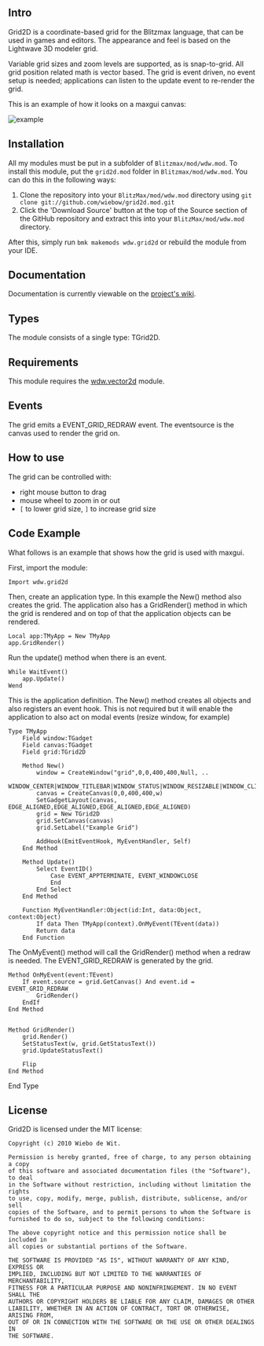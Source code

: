 Intro
-------------------------------------------------------------------------------

Grid2D is a coordinate-based grid for the Blitzmax language, that can be used in games and editors. The appearance and feel is based on the Lightwave 3D modeler grid.

Variable grid sizes and zoom levels are supported, as is snap-to-grid. All grid position related math is vector based. The grid is event driven, no event setup is needed; applications can listen to the update event to re-render the grid.

This is an example of how it looks on a maxgui canvas:

![example](https://dl.dropboxusercontent.com/u/12644619/pics/dev/grid2d_example.png)


Installation
-------------------------------------------------------------------------------

All my modules must be put in a subfolder of `Blitzmax/mod/wdw.mod`.
To install this module, put the `grid2d.mod` folder in `Blitzmax/mod/wdw.mod`. You can do this in the following ways:

1. Clone the repository into your `BlitzMax/mod/wdw.mod` directory using `git clone git://github.com/wiebow/grid2d.mod.git`
2. Click the 'Download Source' button at the top of the Source section of the GitHub repository and extract this into your `BlitzMax/mod/wdw.mod` directory.

After this, simply run `bmk makemods wdw.grid2d` or rebuild the module from your IDE.

Documentation
-------------------------------------------------------------------------------

Documentation is currently viewable on the [project's wiki](http://wiki.github.com/wiebow/grid2d.mod/).

Types
-------------------------------------------------------------------------------

The module consists of a single type: TGrid2D.

Requirements
-------------------------------------------------------------------------------

This module requires the [wdw.vector2d](https://github.com/wiebow/vector2d.mod) module.

Events
-------------------------------------------------------------------------------

The grid emits a EVENT_GRID_REDRAW event. The eventsource is the canvas used to render the grid on.

How to use
-------------------------------------------------------------------------------

The grid can be controlled with:

 * right mouse button to drag
 * mouse wheel to zoom in or out
 * `[` to lower grid size, `]` to increase grid size

Code Example
-------------------------------------------------------------------------------

What follows is an example that shows how the grid is used with maxgui.

First, import the module:

    Import wdw.grid2d

Then, create an application type. In this example the New() method also creates the grid. The application also has a GridRender() method in which the grid is rendered and on top of that the application objects can be rendered.

    Local app:TMyApp = New TMyApp
    app.GridRender()

Run the update() method when there is an event.

    While WaitEvent()
        app.Update()
    Wend

This is the application definition. The New() method creates all objects and also registers an event hook. This is not required but it will enable the application to also act on modal events (resize window, for example)

    Type TMyApp
        Field window:TGadget
        Field canvas:TGadget
        Field grid:TGrid2D

        Method New()
            window = CreateWindow("grid",0,0,400,400,Null, ..
			    	WINDOW_CENTER|WINDOW_TITLEBAR|WINDOW_STATUS|WINDOW_RESIZABLE|WINDOW_CLIENTCOORDS)
    		canvas = CreateCanvas(0,0,400,400,w)
	    	SetGadgetLayout(canvas, EDGE_ALIGNED,EDGE_ALIGNED,EDGE_ALIGNED,EDGE_ALIGNED)
		    grid = New TGrid2D
    		grid.SetCanvas(canvas)
		    grid.SetLabel("Example Grid")

    		AddHook(EmitEventHook, MyEventHandler, Self)
    	End Method

	    Method Update()
    		Select EventID()
			    Case EVENT_APPTERMINATE, EVENT_WINDOWCLOSE
			    End
    		End Select
    	End Method

    	Function MyEventHandler:Object(id:Int, data:Object, context:Object)
		    If data Then TMyApp(context).OnMyEvent(TEvent(data))
	    	Return data
	    End Function

The OnMyEvent() method will call the GridRender() method when a redraw is needed. The EVENT_GRID_REDRAW is generated by the grid.

	Method OnMyEvent(event:TEvent)
		If event.source = grid.GetCanvas() And event.id = EVENT_GRID_REDRAW
			GridRender()
		EndIf
	End Method


	Method GridRender()
		grid.Render()
		SetStatusText(w, grid.GetStatusText())
		grid.UpdateStatusText()

		Flip
	End Method
End Type


License
-------------------------------------------------------------------------------

Grid2D is licensed under the MIT license:

    Copyright (c) 2010 Wiebo de Wit.

    Permission is hereby granted, free of charge, to any person obtaining a copy
    of this software and associated documentation files (the "Software"), to deal
    in the Software without restriction, including without limitation the rights
    to use, copy, modify, merge, publish, distribute, sublicense, and/or sell
    copies of the Software, and to permit persons to whom the Software is
    furnished to do so, subject to the following conditions:

    The above copyright notice and this permission notice shall be included in
    all copies or substantial portions of the Software.

    THE SOFTWARE IS PROVIDED "AS IS", WITHOUT WARRANTY OF ANY KIND, EXPRESS OR
    IMPLIED, INCLUDING BUT NOT LIMITED TO THE WARRANTIES OF MERCHANTABILITY,
    FITNESS FOR A PARTICULAR PURPOSE AND NONINFRINGEMENT. IN NO EVENT SHALL THE
    AUTHORS OR COPYRIGHT HOLDERS BE LIABLE FOR ANY CLAIM, DAMAGES OR OTHER
    LIABILITY, WHETHER IN AN ACTION OF CONTRACT, TORT OR OTHERWISE, ARISING FROM,
    OUT OF OR IN CONNECTION WITH THE SOFTWARE OR THE USE OR OTHER DEALINGS IN
    THE SOFTWARE.
